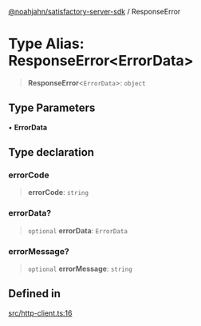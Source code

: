 [@noahjahn/satisfactory-server-sdk](../globals.md) / ResponseError

# Type Alias: ResponseError\<ErrorData\>

> **ResponseError**\<`ErrorData`\>: `object`

## Type Parameters

• **ErrorData**

## Type declaration

### errorCode

> **errorCode**: `string`

### errorData?

> `optional` **errorData**: `ErrorData`

### errorMessage?

> `optional` **errorMessage**: `string`

## Defined in

[src/http-client.ts:16](https://github.com/noahjahn/satisfactory-server-sdk/blob/9fd9914d30250e417f9517f3074b4e24d1ca9dd5/src/http-client.ts#L16)
